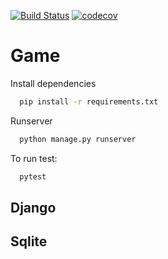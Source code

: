 [![Build Status](https://travis-ci.org/eduzen/xcaliber.svg?branch=master)](https://travis-ci.org/eduzen/xcaliber) [![codecov](https://codecov.io/gh/eduzen/xcaliber/branch/master/graph/badge.svg)](https://codecov.io/gh/eduzen/xcaliber)

# Game 

Install dependencies
```bash
  pip install -r requirements.txt
```

Runserver
```bash
  python manage.py runserver
```

To run test:
```bash
  pytest
```

## Django
## Sqlite

